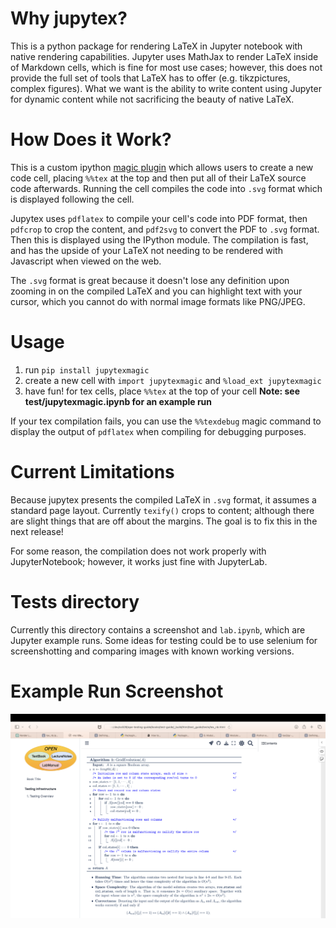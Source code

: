 # Why jupytex?
This is a python package for rendering LaTeX in Jupyter notebook with native 
rendering capabilities. Jupyter uses MathJax to render LaTeX inside of 
Markdown cells, which is fine for most use cases; however, this does not 
provide the full set of tools that LaTeX has to offer (e.g. tikzpictures,
complex figures). What we want is the ability to write content using Jupyter
for dynamic content while not sacrificing the beauty of native LaTeX.

# How Does it Work?
This is a custom ipython [magic plugin](https://ipython.readthedocs.io/en/stable/config/custommagics.html)
which allows users to create a new code cell, placing `%%tex` at the top and 
then put all of their LaTeX source code afterwards. Running the cell compiles
the code into `.svg` format which is displayed following the cell.

Jupytex uses `pdflatex` to compile your cell's code into PDF format, then
`pdfcrop` to crop the content, and `pdf2svg` to convert the PDF to `.svg`
format. Then this is displayed using the IPython module. The compilation is
fast, and has the upside of your LaTeX not needing to be rendered with
Javascript when viewed on the web. 

The `.svg` format is great because it doesn't lose any definition upon
zooming in on the compiled LaTeX and you can highlight text with your cursor,
which you cannot do with normal image formats like PNG/JPEG.

# Usage
1. run `pip install jupytexmagic`
2. create a new cell with `import jupytexmagic` and `%load_ext jupytexmagic`
3. have fun! for tex cells, place `%%tex` at the top of your cell **Note: see test/jupytexmagic.ipynb for an example run**

If your tex compilation fails, you can use the `%%texdebug` magic command
to display the output of `pdflatex` when compiling for debugging purposes.

# Current Limitations
Because jupytex presents the compiled LaTeX in `.svg` format, it assumes
a standard page layout. Currently `texify()` crops to content; although there
are slight things that are off about the margins. The goal is to fix this in
the next release!

For some reason, the compilation does not work properly with JupyterNotebook;
however, it works just fine with JupyterLab.

# Tests directory
Currently this directory contains a screenshot and `lab.ipynb`, which are
Jupyter example runs. Some ideas for testing could be to use selenium for 
screenshotting and comparing images with known working versions.

# Example Run Screenshot
![](./tests/algorithm.png)
